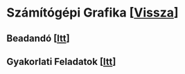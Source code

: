# Számítógépi Grafika [[Vissza](https://github.com/OraveczJozsef/Miskolci_Egyetem)]

## Beadandó [[Itt](https://github.com/OraveczJozsef/Miskolci_Egyetem/tree/main/Sz%C3%A1m%C3%ADt%C3%B3g%C3%A9pi%20Grafika/Beadand%C3%B3)]
## Gyakorlati Feladatok [[Itt](https://github.com/OraveczJozsef/Miskolci_Egyetem/tree/main/Sz%C3%A1m%C3%ADt%C3%B3g%C3%A9pi%20Grafika/Gyakorlati%20Feladatok)]